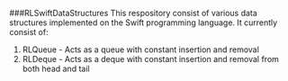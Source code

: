 ###RLSwiftDataStructures
This respository consist of various data structures implemented on the Swift programming language. It currently consist of:

1. RLQueue - Acts as a queue with constant insertion and removal
2. RLDeque - Acts as a deque with constant insertion and removal from both head and tail
